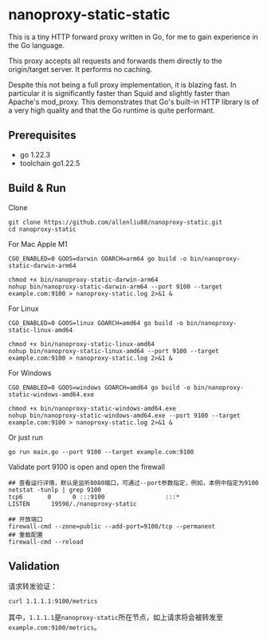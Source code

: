 # nanoproxy-static-static

This is a tiny HTTP forward proxy written in Go, for me to gain experience in the Go language.

This proxy accepts all requests and forwards them directly to the origin/target server. It performs no caching.

Despite this not being a full proxy implementation, it is blazing fast. In particular it is significantly faster than Squid and slightly faster than Apache's mod_proxy. This demonstrates that Go's built-in HTTP library is of a very high quality and that the Go runtime is quite performant.

## Prerequisites

- go 1.22.3
- toolchain go1.22.5

## Build & Run

Clone

```shell
git clone https://github.com/allenliu88/nanoproxy-static.git
cd nanoproxy-static
```

For Mac Apple M1

```shell
CGO_ENABLED=0 GOOS=darwin GOARCH=arm64 go build -o bin/nanoproxy-static-darwin-arm64

chmod +x bin/nanoproxy-static-darwin-arm64
nohup bin/nanoproxy-static-darwin-arm64 --port 9100 --target example.com:9100 > nanoproxy-static.log 2>&1 &
```

For Linux

```shell
CGO_ENABLED=0 GOOS=linux GOARCH=amd64 go build -o bin/nanoproxy-static-linux-amd64

chmod +x bin/nanoproxy-static-linux-amd64
nohup bin/nanoproxy-static-linux-amd64 --port 9100 --target example.com:9100 > nanoproxy-static.log 2>&1 &
```

For Windows

```shell
CGO_ENABLED=0 GOOS=windows GOARCH=amd64 go build -o bin/nanoproxy-static-windows-amd64.exe

chmod +x bin/nanoproxy-static-windows-amd64.exe
nohup bin/nanoproxy-static-windows-amd64.exe --port 9100 --target example.com:9100 > nanoproxy-static.log 2>&1 &
```

Or just run

```shell
go run main.go --port 9100 --target example.com:9100
```

Validate port 9100 is open and open the firewall

```shell
## 查看运行详情，默认是监听8080端口，可通过--port参数指定，例如，本例中指定为9100
netstat -tunlp | grep 9100
tcp6       0      0 :::9100                 :::*                    LISTEN      19598/./nanoproxy-static   

## 开放端口
firewall-cmd --zone=public --add-port=9100/tcp --permanent
## 重载配置
firewall-cmd --reload
```

## Validation

请求转发验证：

```shell
curl 1.1.1.1:9100/metrics
```

其中，`1.1.1.1`是`nanoproxy-static`所在节点，如上请求将会被转发至`example.com:9100/metrics`。
